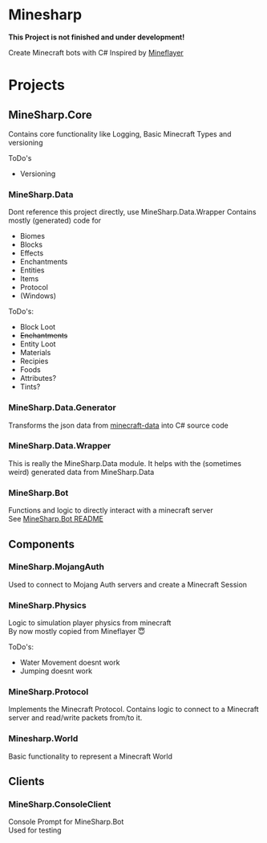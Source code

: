 # Minesharp

**This Project is not finished and under development!**

Create Minecraft bots with C#
Inspired by [Mineflayer](https://github.com/PrismarineJS/mineflayer)

# Projects
## MineSharp.Core
Contains core functionality like Logging, Basic Minecraft Types and versioning

ToDo's
 - Versioning

### MineSharp.Data
Dont reference this project directly, use MineSharp.Data.Wrapper
Contains mostly (generated) code for
 - Biomes
 - Blocks
 - Effects
 - Enchantments
 - Entities
 - Items
 - Protocol
 - (Windows)

ToDo's:
 - Block Loot
 - ~~Enchantments~~
 - Entity Loot
 - Materials
 - Recipies
 - Foods
 - Attributes?
 - Tints?

### MineSharp.Data.Generator
Transforms the json data from [minecraft-data](https://github.com/PrismarineJS/minecraft-data) into C# source code

### MineSharp.Data.Wrapper
This is really the MineSharp.Data module. It helps with the (sometimes weird) generated data from MineSharp.Data

### MineSharp.Bot
 Functions and logic to directly interact with a minecraft server\
 See [MineSharp.Bot README](https://github.com/psu-de/MineSharp/blob/main/MineSharp.Bot/README.md)

## Components

### MineSharp.MojangAuth
Used to connect to Mojang Auth servers and create a Minecraft Session

### MineSharp.Physics
Logic to simulation player physics from minecraft\
By now mostly copied from Mineflayer 😇

ToDo's:
 - Water Movement doesnt work
 - Jumping doesnt work

### MineSharp.Protocol
Implements the Minecraft Protocol. Contains logic to connect to a Minecraft server and read/write packets from/to it.

### Minesharp.World
Basic functionality to represent a Minecraft World

## Clients
### MineSharp.ConsoleClient
Console Prompt for MineSharp.Bot\
Used for testing